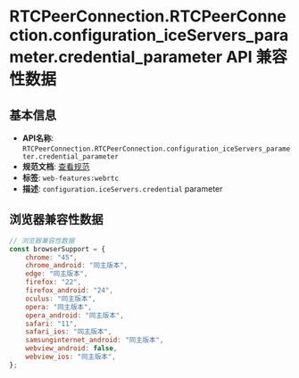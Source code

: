 # RTCPeerConnection.RTCPeerConnection.configuration_iceServers_parameter.credential_parameter API 兼容性数据

## 基本信息

- **API名称**: `RTCPeerConnection.RTCPeerConnection.configuration_iceServers_parameter.credential_parameter`
- **规范文档**: [查看规范](https://w3c.github.io/webrtc-pc/#dom-rtciceserver-credential)
- **标签**: `web-features:webrtc`
- **描述**: `configuration.iceServers.credential` parameter

## 浏览器兼容性数据

```javascript
// 浏览器兼容性数据
const browserSupport = {
    chrome: "45",
    chrome_android: "同主版本",
    edge: "同主版本",
    firefox: "22",
    firefox_android: "24",
    oculus: "同主版本",
    opera: "同主版本",
    opera_android: "同主版本",
    safari: "11",
    safari_ios: "同主版本",
    samsunginternet_android: "同主版本",
    webview_android: false,
    webview_ios: "同主版本",
};

```

